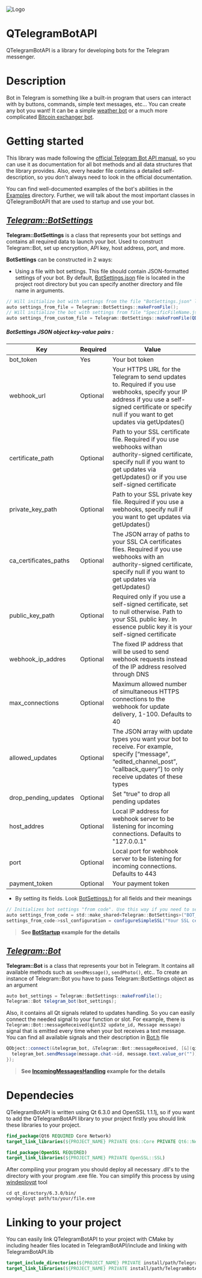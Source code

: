 ![Logo](https://user-images.githubusercontent.com/79378703/144682250-04bcc3a1-8ac8-4173-8f23-dca6b0f0850f.png)



# QTelegramBotAPI
QTelegramBotAPI is a library for developing bots for the Telegram messenger.



# Description
Bot in Telegram is something like a built-in program that users can interact with by buttons, commands, simple text messages, etc...
You can create any bot you want! It can be a simple [weather bot](https://telegram.me/weatherman_bot?ref=thereisabotforthat.com) or a much more complicated [Bitcoin exchanger bot](https://t.me/BTC_CHANGE_BOT?start=botostore).



# Getting started
This library was made following the [official Telegram Bot API manual](https://core.telegram.org/bots/api), so you can use it as documentation for all bot methods and all data structures that the library provides. Also, every header file contains a detailed self-description, so you don't always need to look in the official documentation. 

You can find well-documented examples of the bot's abilities in the [Examples](/Examples) directory. Further, we will talk about the most important classes in QTelegramBotAPI that are used to startup and use your bot.

## _[Telegram::BotSettings](Sources/Headers/BotSettings.h)_
**Telegram::BotSettings** is a class that represents your bot settings and contains all required data to launch your bot. Used to construct Telegram::Bot, set up encryption, API key, host address, port, and more.

**BotSettings** can be constructed in 2 ways:
- Using a file with bot settings. This file should contain JSON-formatted settings of your bot. By default, [BotSettings.json](BotSettings.json) file is located in the project root directory but you can specify another directory and file name in arguments.
```c#
// Will initialize bot with settings from the file "BotSettings.json" located in the project root directory
auto settings_from_file = Telegram::BotSettings::makeFromFile();
// Will initialize the bot with settings from file "SpecificFileName.json" in "Specific/Directory"
auto settings_from_custom_file = Telegram::BotSettings::makeFromFile(QDir("Specific/File/Directory"), QStringLiteral("SpecificFileName.json"));
```
##### **BotSettings JSON object key-value pairs** :
| Key | Required | Value |
| - | - | - | 
| bot_token   | Yes | Your bot token |
| webhook_url | Optional | Your HTTPS URL for the Telegram to send updates to. Required if you use webhooks, specify your IP address if you use a self-signed certificate or specify null if you want to get updates via getUpdates()  |
| certificate_path | Optional | Path to your SSL certificate file. Required if you use webhooks withan authority-signed certificate, specify null if you want to get updates via getUpdates() or if you use self-signed certificate
| private_key_path | Optional | Path to your SSL private key file. Required if you use a webhooks, specify null if you want to get updates via getUpdates()
| ca_certificates_paths | Optional | The JSON array of paths to your SSL CA certificates files. Required if you use webhooks with an authority-signed certificate, specify null if you want to get updates via getUpdates() 
| public_key_path | Optional | Required only if you use a self-signed certificate, set to null otherwise. Path to your SSL public key. In essence public key it is your self-signed certificate
| webhook_ip_addres | Optional | The fixed IP address that will be used to send webhook requests instead of the IP address resolved through DNS
| max_connections | Optional | Maximum allowed number of simultaneous HTTPS connections to the webhook for update delivery, 1-100. Defaults to 40
| allowed_updates | Optional | The JSON array with update types you want your bot to receive. For example, specify [“message”, “edited_channel_post”, “callback_query”] to only receive updates of these types
| drop_pending_updates | Optional | Set "true" to drop all pending updates
| host_addres | Optional | Local IP address for webhook server to be listening for incoming connections. Defaults to "127.0.0.1"
| port | Optional | Local port for webhook server to be listening for incoming connections. Defaults to 443
| payment_token | Optional | Your payment token

- By setting its fields. Look [BotSettings.h](Sources/Headers/BotSettings.h) for all fields and their meanings
```c#
// Initializes bot settings "from code". Use this way if you need to set particular settings for your SSL configuration
auto settings_from_code = std::make_shared<Telegram::BotSettings>("BOT_TOKEN", "WEBHOOK_URL");
settings_from_code->ssl_configuration = configureSimpleSSL("Your SSL certificate file path", "Private key file path", { "CA certificate file paths" });
```
> **See [BotStartup](Examples/1_BotStartup/) example for the details**


## _[Telegram::Bot](Sources/Headers/Bot.h)_
**Telegram::Bot** is a class that represents your bot in Telegram. It contains all available methods such as `sendMessage()`, `sendPhoto()`, etc.. To create an instance of Telegram::Bot you have to pass Telegram::BotSettings object as an argument
```c#
auto bot_settings = Telegram::BotSettings::makeFromFile();
Telegram::Bot telegram_bot(bot_settings);
```
Also, it contains all Qt signals related to updates handling. So you can easily connect the needed signal to your function or slot. For example, there is  `Telegram::Bot::messageReceived(qint32 update_id, Message message)` signal that is emitted every time when your bot receives a text message. You can find all available signals and their description in [Bot.h](Sources/Headers/Bot.h) file
```c#
QObject::connect(&telegram_bot, &Telegram::Bot::messageReceived, [&](qint32 update_id, Telegram::Message message) { 
  telegram_bot.sendMessage(message.chat->id, message.text.value_or("")); 
});
```
> **See [IncomingMessagesHandling](Examples/2_IncomingMessagesHandling/) example for the details**


# Dependecies
QTelegramBotAPI is written using Qt 6.3.0 and OpenSSL 1.1.1j, so if you want to add the QTelegramBotAPI library to your project firstly you should link these libraries to your project.
```cmake
find_package(Qt6 REQUIRED Core Network)				
target_link_libraries(${PROJECT_NAME} PRIVATE Qt6::Core PRIVATE Qt6::Network)

find_package(OpenSSL REQUIRED)			
target_link_libraries(${PROJECT_NAME} PRIVATE OpenSSL::SSL)
```
After compiling your program you should deploy all necessary .dll's to the directory with your program .exe file. You can simplify this process by using [windeployqt](https://doc.qt.io/qt-6/windows-deployment.html) tool
```
cd qt_directory/6.3.0/bin/
wyndeployqt path/to/your/file.exe
```

# Linking to your project
You can easily link QTelegramBotAPI to your project with CMake by including header files located in TelegramBotAPI/include and linking with TelegramBotAPI.lib
```cmake
target_include_directories(${PROJECT_NAME} PRIVATE install/path/TelegramBotAPI/include)
target_link_libraries(${PROJECT_NAME} PRIVATE install/path/TelegramBotAPI/TelegramBotAPI.lib)
```
